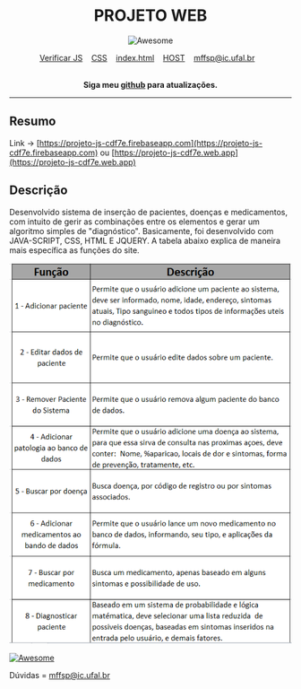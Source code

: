 <div align="center">
	<h1> PROJETO WEB </h1>
</div>
<div align="center">
	<img width="500" height="350" src="https://static.wixstatic.com/media/0815e3_cf64e30eb89f4fbda7b90d2608ebfce9~mv2.jpg" alt="Awesome">
	<br>
</div>

<p align="center">
	<a href="https://github.com/mffdsp/WEB_PROJECT_P3/tree/master/js">Verificar JS</a>&nbsp;&nbsp;&nbsp;
	<a href="https://github.com/mffdsp/WEB_PROJECT_P3/blob/master/main.css">CSS</a>&nbsp;&nbsp;&nbsp;
	<a href="https://github.com/mffdsp/WEB_PROJECT_P3/blob/master/index.html">index.html</a>&nbsp;&nbsp;&nbsp;
	<a href="https://projeto-js-cdf7e.firebaseapp.com">HOST</a>&nbsp;&nbsp;&nbsp;
	<a href="mffsp@ic.ufal.br">mffsp@ic.ufal.br</a>&nbsp;&nbsp;&nbsp;
	
</p>

<br>

<div align="center">
	<b>Siga meu <a href="https://github.com/mffdsp"> github</a> para atualizações.</b>
</div>


----------------------------------------------------------

## Resumo

Link -> [https://projeto-js-cdf7e.firebaseapp.com](https://projeto-js-cdf7e.firebaseapp.com)
        ou [https://projeto-js-cdf7e.web.app](https://projeto-js-cdf7e.web.app)


## Descrição

Desenvolvido sistema de inserção de pacientes, doenças e medicamentos, com intuito de gerir as combinações entre os elementos e gerar um algoritmo simples de "diagnóstico". Basicamente, foi desenvolvido com JAVA-SCRIPT, CSS, HTML E JQUERY.
A tabela abaixo explica de maneira mais específica as funções do site.

        
<p align="center">
  <img  src="src/table.png">
</p>

[![Awesome](https://cdn.rawgit.com/sindresorhus/awesome/d7305f38d29fed78fa85652e3a63e154dd8e8829/media/badge.svg)](https://github.com/sindresorhus/awesome#readme)

Dúvidas = mffsp@ic.ufal.br
